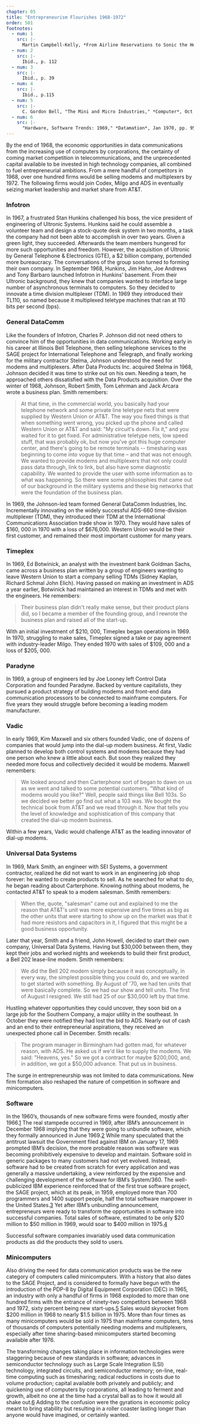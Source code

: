 ```yaml
---
chapter: 05
title: "Entrepreneurism Flourishes 1968-1972"
order: 501
footnotes:
  - num: 1
    src: |-
      Martin Campbell-Kelly, *From Airline Reservations to Sonic the Hedgehog*, p. 57
  - num: 2
    src: |- 
      Ibid., p. 112
  - num: 3
    src: |- 
      Ibid., p. 39
  - num: 4
    src: |-  
      Ibid., p.115
  - num: 5
    src: |- 
      C. Gordon Bell, "The Mini and Micro Industries," *Computer*, Oct 1984, p. 16
  - num: 6
    src: |-
      "Hardware, Software Trends: 1969," *Datamation*, Jan 1970, pp. 95-96
---
```


By the end of 1968, the economic opportunities in data communications from the increasing use of computers by corporations, the certainty of coming market competition in telecommunications, and the unprecedented capital available to be invested in high technology companies, all combined to fuel entrepreneurial ambitions. From a mere handful of competitors in 1968, over one hundred firms would be selling modems and multiplexers by 1972. The following firms would join Codex, Milgo and ADS in eventually seizing market leadership and market share from AT&T.

### Infotron

In 1967, a frustrated Stan Hunkins challenged his boss, the vice president of engineering of Ultronic Systems. Hunkins said he could assemble a volunteer team and design a stock-quote desk system in two months, a task the company had not been able to accomplish in over two years. Given a green light, they succeeded. Afterwards the team members hungered for more such opportunities and freedom. However, the acquisition of Ultronic by General Telephone & Electronics (GTE), a $2 billion company, portended more bureaucracy. The conversations of the group soon turned to forming their own company. In September 1968, Hunkins, Jim Hahn, Joe Andrews and Tony Barbaro launched Infotron in Hunkins’ basement. From their Ultronic background, they knew that companies wanted to interface large number of asynchronous terminals to computers. So they decided to innovate a time division multiplexer (TDM). In 1969 they introduced their TL110, so named because it multiplexed teletype machines that ran at 110 bits per second (bps).

### General DataComm

Like the founders of Infotron, Charles P. Johnson did not need others to convince him of the opportunities in data communications. Working early in his career at Illinois Bell Telephone, then selling telephone services to the SAGE project for International Telephone and Telegraph, and finally working for the military contractor Stelma, Johnson understood the need for modems and multiplexers. After Data Products Inc. acquired Stelma in 1968, Johnson decided it was time to strike out on his own. Needing a team, he approached others dissatisfied with the Data Products acquisition. Over the winter of 1968, Johnson, Robert Smith, Tom Lehrman and Jack Arcara wrote a business plan. Smith remembers:

>At that time, in the commercial world, you basically had your telephone network and some private line teletype nets that were supplied by Western Union or AT&T.  The way you fixed things is that when something went wrong, you picked up the phone and called Western Union or AT&T and said:  "My circuit's down.  Fix it," and you waited for it to get fixed.  For administrative teletype nets, low speed stuff, that was probably ok, but now you've got this huge computer center, and there's going to be remote terminals -- timesharing was beginning to come into vogue by that time – and that was not enough. We wanted to provide modems and multiplexers that not only could pass data through, link to link, but also have some diagnostic capability. We wanted to provide the user with some information as to what was happening. So there were some philosophies that came out of our background in the military systems and these big networks that were the foundation of the business plan.

In 1969, the Johnson-led team formed General DataComm Industries, Inc. Incrementally innovating on the widely successful ADS-660 time-division multiplexer (TDM), they introduced their TDM at the International Communications Association trade show in 1970. They would have sales of $160, 000 in 1970 with a loss of $676,000. Western Union would be their first customer, and remained their most important customer for many years.

### Timeplex

In 1969, Ed Botwinick, an analyst with the investment bank Goldman Sachs, came across a business plan written by a group of engineers wanting to leave Western Union to start a company selling TDMs (Sidney Kaplan, Richard Schmal John Elich). Having passed on making an investment in ADS a year earlier, Botwinick had maintained an interest in TDMs and met with the engineers. He remembers:

>Their business plan didn't really make sense, but their product plans did, so I became a member of the founding group, and I rewrote the business plan and raised all of the start-up.

With an initial investment of $210, 000, Timeplex began operations in 1969. In 1970, struggling to make sales, Timeplex signed a take or pay agreement with industry-leader Milgo. They ended 1970 with sales of $109, 000 and a loss of $205, 000.

### Paradyne

In 1969, a group of engineers led by Joe Looney left Control Data Corporation and founded Paradyne. Backed by venture capitalists, they pursued a product strategy of building modems and front-end data communication processors to be connected to mainframe computers. For five years they would struggle before becoming a leading modem manufacturer.

### Vadic

In early 1969, Kim Maxwell and six others founded Vadic, one of dozens of companies that would jump into the dial-up modem business. At first, Vadic planned to develop both control systems and modems because they had one person who knew a little about each. But soon they realized they needed more focus and collectively decided it would be modems. Maxwell remembers:

>We looked around and then Carterphone sort of began to dawn on us as we went and talked to some potential customers. "What kind of modems would you like?" Well, people said things like Bell 103s. So we decided we better go find out what a 103 was. We bought the technical book from AT&T and we read through it. Now that tells you the level of knowledge and sophistication of this company that created the dial-up modem business.

Within a few years, Vadic would challenge AT&T as the leading innovator of dial-up modems.

### Universal Data Systems

In 1969, Mark Smith, an engineer with SEI Systems, a government contractor, realized he did not want to work in an engineering job shop forever: he wanted to create products to sell. As he searched for what to do, he began reading about Carterphone. Knowing nothing about modems, he contacted AT&T to speak to a modem salesman. Smith remembers:

>When the, quote, "salesman" came out and explained to me the reason that AT&T's unit was more expensive and five times as big as the other units that were starting to show up on the market was that it had more resistors and capacitors in it, I figured that this might be a good business opportunity.

Later that year, Smith and a friend, John Howell, decided to start their own company, Universal Data Systems. Having but $30,000 between them, they kept their jobs and worked nights and weekends to build their first product, a Bell 202 lease-line modem. Smith remembers:

>We did the Bell 202 modem simply because it was conceptually, in every way, the simplest possible thing you could do, and we wanted to get started with something.  By August of '70, we had ten units that were basically complete. So we had our show and tell units. The first of August I resigned. We still had 25 of our $30,000 left by that time.

Hustling whatever opportunities they could uncover, they soon bid on a large job for the Southern Company, a major utility in the southeast. In October they were notified they had lost the bid to ADS. Nearly out of cash and an end to their entrepreneurial aspirations, they received an unexpected phone call in December. Smith recalls:

>The program manager in Birmingham had gotten mad, for whatever reason, with ADS. He asked us if we'd like to supply the modems.  We said:  "Heavens, yes." So we got a contract for maybe $200,000, and, in addition, we got a $50,000 advance.  That put us in business.

The surge in entrepreneurship was not limited to data communications. New firm formation also reshaped the nature of competition in software and minicomputers.

### Software

In the 1960’s, thousands of new software firms were founded, mostly after 1966.<a name="fnloc1" href="#fn1">1</a>  The real stampede occurred in 1969, after IBM’s announcement in December 1968 implying that they were going to unbundle software, which they formally announced in June 1969.<a name="fnloc2" href="#fn2">2</a>  While many speculated that the antitrust lawsuit the Government filed against IBM on January 17, 1969 prompted IBM’s decision, the more probable reason was software was becoming prohibitively expensive to develop and maintain. Software sold in generic packages to many customers had not yet evolved. Instead, software had to be created from scratch for every application and was generally a massive undertaking, a view reinforced by the expensive and challenging development of the software for IBM’s System/360. The well-publicized IBM experience reinforced that of the first true software project, the SAGE project, which at its peak, in 1959, employed more than 700 programmers and 1400 support people, half the total software manpower in the United States.<a name="fnloc3" href="#fn3">3</a> Yet after IBM’s unbundling announcement, entrepreneurs were ready to transform the opportunities in software into successful companies. Total sales of software, estimated to be only $20 million to $50 million in 1969, would soar to $400 million in 1975.<a name="fnloc4" href="#fn4">4</a>

Successful software companies invariably used data communication products as did the products they sold to users.

### Minicomputers

Also driving the need for data communication products was be the new category of computers called minicomputers. With a history that also dates to the SAGE Project, and is considered to formally have begun with the introduction of the PDP-8 by Digital Equipment Corporation (DEC) in 1965, an industry with only a handful of firms in 1968 exploded to more than one hundred firms with the entrance of ninety-two competitors between 1968 and 1972, sixty percent being new start-ups.<a name="fnloc5" href="#fn5">5</a>  Sales would skyrocket from $200 million in 1968 to nearly $1.5 billion in 1975. More than four times as many minicomputers would be sold in 1975 than mainframe computers, tens of thousands of computers potentially needing modems and multiplexers, especially after time sharing-based minicomputers started becoming available after 1976.

The transforming changes taking place in information technologies were staggering because of new standards in software; advances in semiconductor technology such as Large Scale Integration (LSI) technology, integrated circuits, and semiconductor memory; on-line, real-time computing such as timesharing; radical reductions in costs due to volume production; capital available both privately and publicly; and quickening use of computers by corporations, all leading to ferment and growth, albeit no one at the time had a crystal ball as to how it would all shake out.<a name="fnloc6" href="#fn6">6</a>  Adding to the confusion were the gyrations in economic policy meant to bring stability but resulting in a roller coaster lasting longer than anyone would have imagined, or certainly wanted.
